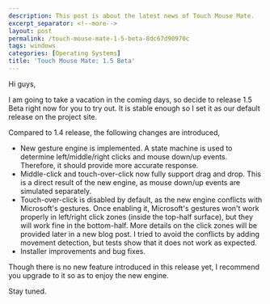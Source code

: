 ```yaml
---
description: This post is about the latest news of Touch Mouse Mate.
excerpt_separator: <!--more-->
layout: post
permalink: /touch-mouse-mate-1-5-beta-8dc67d90970c
tags: windows
categories: [Operating Systems]
title: 'Touch Mouse Mate: 1.5 Beta'
---
```

Hi guys,

I am going to take a vacation in the coming days, so decide to release 1.5 Beta right now for you to try out. It is stable enough so I set it as our default release on the project site.
<!--more-->

Compared to 1.4 release, the following changes are introduced,

* New gesture engine is implemented. A state machine is used to determine left/middle/right clicks and mouse down/up events. Therefore, it should provide more accurate response.
* Middle-click and touch-over-click now fully support drag and drop. This is a direct result of the new engine, as mouse down/up events are simulated separately.
* Touch-over-click is disabled by default, as the new engine conflicts with Microsoft's gestures. Once enabling it, Microsoft's gestures won't work properly in left/right click zones (inside the top-half surface), but they will work fine in the bottom-half. More details on the click zones will be provided later in a new blog post. I tried to avoid the conflicts by adding movement detection, but tests show that it does not work as expected.
* Installer improvements and bug fixes.

Though there is no new feature introduced in this release yet, I recommend you upgrade to it so as to enjoy the new engine.

Stay tuned.
